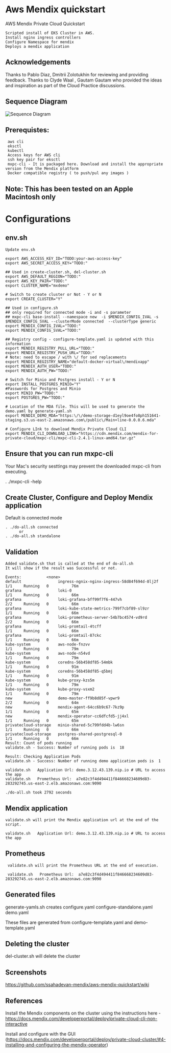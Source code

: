 # Aws Mendix quickstart
 AWS Mendix Private Cloud Quickstart

    Scripted install of EKS Cluster in AWS.
    Install nginx ingress controllers
    Configure Namespace for mendix
    Deploys a mendix application


## Acknowledgements

   Thanks to Pablo Diaz, Dmitrii Zolotukhin for reviewing and providing feedback.
   Thanks to Clyde Waal , Gautam Gautam who provided the ideas and inspiration as part of the Cloud Practice discussions.

## Sequence Diagram

![Sequence Diagram](/images/sequence.png)

## Prerequistes:

     aws cli
     eksctl
     kubectl
     Access keys for AWS cli
     ssh key pair for eksctl
     mxpc-cli - It is packaged here. Download and install the appropriate version from the Mendix platform
     Docker compatible registry ( to push/pul any images )

## Note: This has been tested on an Apple Macintosh only

# Configurations

## env.sh

    Update env.sh

    export AWS_ACCESS_KEY_ID="TODO:your-aws-access-key"
    export AWS_SECRET_ACCESS_KEY="TODO:"

    ## Used in create-cluster.sh, del-cluster.sh
    export AWS_DEFAULT_REGION="TODO:"
    export AWS_KEY_PAIR="TODO:"
    export CLUSTER_NAME="mxdemo"

    # Switch to create cluster or Not - Y or N
    export CREATE_CLUSTER="Y"

    ## Used in configure.sh
    ## only required for connected mode -i and -s parameter
    ## mxpc-cli base-install --namespace new  -i $MENDIX_CONFIG_IVAL -s $MENDIX_CONFIG_SVAL --clusterMode connected  --clusterType generic
    export MENDIX_CONFIG_IVAL="TODO:"
    export MENDIX_CONFIG_SVAL="TODO:"

    ## Registry config - configure-template.yaml is updated with this information
    export MENDIX_REGISTRY_PULL_URL="TODO:"
    export MENDIX_REGISTRY_PUSH_URL="TODO:"
    # Note: need to escape / with \/ for sed replacements
    export MENDIX_REGISTRY_NAME="default-docker-virtual\/mendixapp"
    export MENDIX_AUTH_USER="TODO:"
    export MENDIX_AUTH_PW="TODO:"

    # Switch for Minio and Postgres install - Y or N
    export INSTALL_POSTGRES_MINIO="Y"
    #Passwords for Postgres and Minio
    export MINIO_PW="TODO:"
    export POSTGRES_PW="TODO:"

    # Location of the MDA file. This will be used to generate the demo.yaml by generate-yaml.sh
    export MENDIX_DEMO_MDA="https:\/\/demo-storage-d1eyl9oe4fo8ph151641-staging.s3.us-east-2.amazonaws.com\/public\/Main+line-0.0.0.6.mda"

    # Configure LInk to download Mendix Private Cloud CLI
    export MENDIX_CLI_DOWNLOAD_LINK="https://cdn.mendix.com/mendix-for-private-cloud/mxpc-cli/mxpc-cli-2.4.1-linux-amd64.tar.gz"


## Ensure that you can run mxpc-cli
   Your Mac's security sesttings may prevent the downloaded mxpc-cli from executing.

   . ./mxpc-cli -help

## Create Cluster, Configure and Deploy Mendix application

Default is connected mode

    . ./do-all.sh connected
          or
    . ./do-all.sh standalone


## Validation

    Added validate.sh that is called at the end of do-all.sh
    It will show if the result was Successful or not.

    Events:           <none>
    default                ingress-ngnix-nginx-ingress-58d84f694d-8lj2f   1/1     Running   0          76m
    grafana                loki-0                                         1/1     Running   0          66m
    grafana                loki-grafana-bff99f7f6-447vh                   2/2     Running   0          66m
    grafana                loki-kube-state-metrics-799f7cbf89-sl9zr       1/1     Running   0          66m
    grafana                loki-prometheus-server-54b7bc4574-vd9rd        2/2     Running   0          66m
    grafana                loki-promtail-4tcff                            1/1     Running   0          66m
    grafana                loki-promtail-87ckc                            1/1     Running   0          66m
    kube-system            aws-node-fnzvv                                 1/1     Running   0          79m
    kube-system            aws-node-n54vd                                 1/1     Running   0          79m
    kube-system            coredns-56b458df85-54mbk                       1/1     Running   0          91m
    kube-system            coredns-56b458df85-q5bmj                       1/1     Running   0          91m
    kube-system            kube-proxy-kzs5m                               1/1     Running   0          79m
    kube-system            kube-proxy-vsxm2                               1/1     Running   0          79m
    new                    demo-master-ff9b8d85f-vpwr9                    2/2     Running   0          64m
    new                    mendix-agent-64cc6b9c67-7kz9p                  1/1     Running   0          65m
    new                    mendix-operator-cc6dfcfd5-jj4xl                1/1     Running   0          65m
    privatecloud-storage   minio-shared-5c799fdd4b-lw6sn                  1/1     Running   0          66m
    privatecloud-storage   postgres-shared-postgresql-0                   1/1     Running   0          66m
    Result: Count of pods running
    validate.sh - Success: Number of running pods is  18

    Result: Checking Application Pods
    validate.sh - Success: Number of running demo application pods is  1

    validate.sh   Application Url: demo.3.12.43.139.nip.io # URL to access the app
    validate.sh   Prometheus Url:  a7e82c3f4d494411f846668234609d83-283292745.us-east-2.elb.amazonaws.com:9090

    ./do-all.sh took 2792 seconds

## Mendix application
    validate.sh will print the Mendix application url at the end of the script.

    validate.sh   Application Url: demo.3.12.43.139.nip.io # URL to access the app   

## Prometheus
     validate.sh will print the Prometheus URL at the end of execution.

     validate.sh   Prometheus Url:  a7e82c3f4d494411f846668234609d83-283292745.us-east-2.elb.amazonaws.com:9090

## Generated files

  generate-yamls.sh creates
      configure.yaml
      configure-standalone.yaml
      demo.yaml

   These files are generated from configure-template.yaml and demo-template.yaml

## Deleting the cluster

   del-cluster.sh will delete the cluster

## Screenshots

   https://github.com/ssahadevan-mendix/aws-mendix-quickstart/wiki


## References
   Install the Mendix components on the cluster using the instructions here - https://docs.mendix.com/developerportal/deploy/private-cloud-cli-non-interactive

   Install and configure with the GUI (https://docs.mendix.com/developerportal/deploy/private-cloud-cluster/#4-installing-and-configuring-the-mendix-operator)
